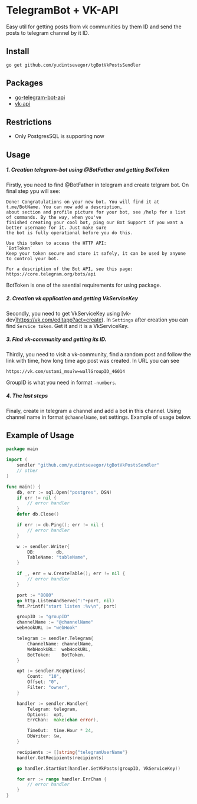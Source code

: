 # TelegramBot + VK-API
Easy util for getting posts from vk communities by them ID and send the posts to telegram channel by it ID.

## Install
`go get github.com/yudintsevegor/tgBotVkPostsSendler`

## Packages
* [go-telegram-bot-api](gopkg.in/telegram-bot-api.v4)
* [vk-api](https://vk.com/dev/)

## Restrictions
* Only PostgresSQL is supporting now

## Usage
##### 1. Creation telegram-bot using @BotFather and getting BotToken
Firstly, you need to find @BotFather in telegram and create telgram bot. On final step ypu will see:
```
Done! Congratulations on your new bot. You will find it at t.me/BotName. You can now add a description,
about section and profile picture for your bot, see /help for a list of commands. By the way, when you've
finished creating your cool bot, ping our Bot Support if you want a better username for it. Just make sure
the bot is fully operational before you do this.

Use this token to access the HTTP API:
`BotToken`
Keep your token secure and store it safely, it can be used by anyone to control your bot.

For a description of the Bot API, see this page: https://core.telegram.org/bots/api
```
BotToken is one of the ssential requirements for using package.

##### 2. Creation vk application and getting VkServiceKey
Secondly, you need to get VkServiceKey using [vk-dev]https://vk.com/editapp?act=create). In `Settings` after creation you can find `Service token`. Get it and it is a VkServiceKey.

##### 3. Find vk-community and getting its ID.
Thirdly, you need to visit a vk-community, find a random post and follow the link with time, how long time ago post was created. In URL you can see 
```
https://vk.com/ustami_msu?w=wallGroupID_46014
```
GroupID is what you need in format `-numbers`.
##### 4. The last steps
Finaly, create in telegram a channel and add a bot in this channel. Using channel name in format `@channelName`, set settings. Example of usage below.

## Example of Usage
``` go
package main

import (
	sendler "github.com/yudintsevegor/tgBotVkPostsSendler"
	// other
)

func main() {
	db, err := sql.Open("postgres", DSN)
	if err != nil {
		// error handler
	}
	defer db.Close()

	if err := db.Ping(); err != nil {
		// error handler
	}

	w := sendler.Writer{
		DB:        db,
		TableName: "tableName",
	}

	if _, err = w.CreateTable(); err != nil {
		// error handler
	}

	port := "8080"
	go http.ListenAndServe(":"+port, nil)
	fmt.Printf("start listen :%v\n", port)

	groupID := "groupID"
	channelName := "@channelName"
	webHookURL := "webHook"

	telegram := sendler.Telegram{
		ChannelName: channelName,
		WebHookURL:  webHookURL,
		BotToken:    BotToken,
	}

	opt := sendler.ReqOptions{
		Count:  "10",
		Offset: "0",
		Filter: "owner",
	}

	handler := sendler.Handler{
		Telegram: telegram,
		Options:  opt,
		ErrChan:  make(chan error),

		TimeOut:  time.Hour * 24,
		DbWriter: &w,
	}

	recipients := []string{"telegramUserName"}
	handler.GetRecipients(recipients)

	go handler.StartBot(handler.GetVkPosts(groupID, VkServiceKey))

	for err := range handler.ErrChan {
		// error handler
	}
}

```